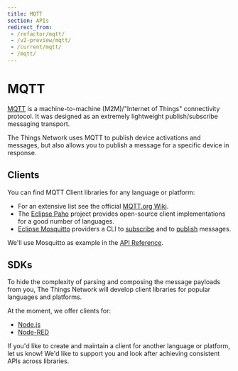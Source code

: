 ```yaml
---
title: MQTT
section: APIs
redirect_from:
 - /refactor/mqtt/
 - /v2-preview/mqtt/
 - /current/mqtt/
 - /mqtt/
---
```


# MQTT

[MQTT](http://mqtt.org) is a machine-to-machine (M2M)/"Internet of Things" connectivity protocol. It was designed as an extremely lightweight publish/subscribe messaging transport.

The Things Network uses MQTT to publish device activations and messages, but also allows you to publish a message for a specific device in response.

## Clients

You can find MQTT Client libraries for any language or platform:

* For an extensive list see the official [MQTT.org Wiki](https://github.com/mqtt/mqtt.github.io/wiki/libraries).
* The [Eclipse Paho](http://www.eclipse.org/paho/) project provides open-source client implementations for a good number of languages.
* [Eclipse Mosquitto](https://mosquitto.org) providers a CLI to [subscribe](https://mosquitto.org/man/mosquitto_sub-1.html) and to [publish](https://mosquitto.org/man/mosquitto_pub-1.html) messages.

We'll use Mosquitto as example in the [API Reference](#api-reference).

## SDKs

To hide the complexity of parsing and composing the message payloads from you, The Things Network will develop client libraries for popular languages and platforms.

At the moment, we offer clients for:

* [Node.js](/node-js)
* [Node-RED](/node-red)

If you'd like to create and maintain a client for another language or platform, let us know! We'd like to support you and look after achieving consistent APIs across libraries.
